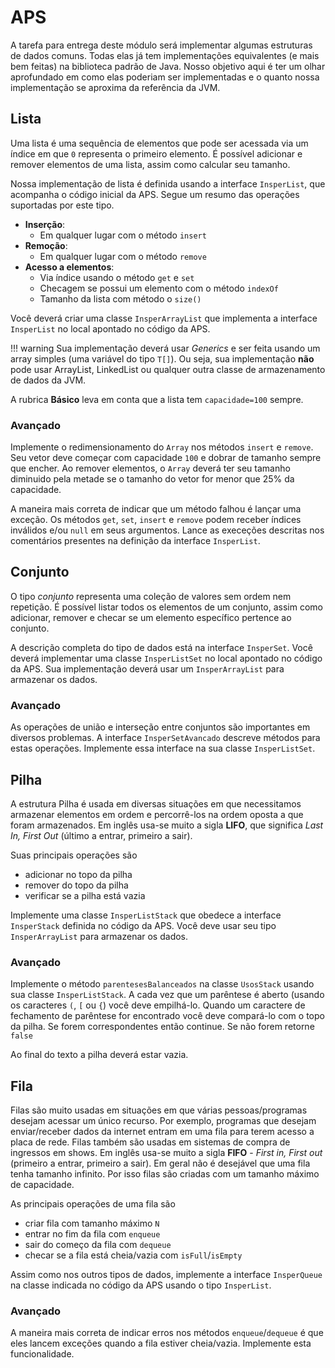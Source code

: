 # APS

A tarefa para entrega deste módulo será implementar algumas estruturas de dados comuns. Todas elas já tem implementações equivalentes (e mais bem feitas) na biblioteca padrão de Java. Nosso objetivo aqui é ter um olhar aprofundado em como elas poderiam ser implementadas e o quanto nossa implementação se aproxima da referência da JVM.

## Lista

Uma lista é uma sequência de elementos que pode ser acessada via um índice em que `0` representa o primeiro elemento. É possível adicionar e remover elementos de uma lista, assim como calcular seu tamanho.

Nossa implementação de lista é definida usando a interface `InsperList`, que acompanha o código inicial da APS. Segue um resumo das operações suportadas por este tipo.

- **Inserção**:
  - Em qualquer lugar com o método `insert`
- **Remoção**:
  - Em qualquer lugar com o método `remove`
- **Acesso a elementos**:
  - Via índice usando o método `get` e `set`
  - Checagem se possui um elemento com o método `indexOf`
  - Tamanho da lista com método o `size()`

Você deverá criar uma classe `InsperArrayList` que implementa a interface `InsperList` no local apontado no código da APS. 

!!! warning
    Sua implementação deverá usar *Generics* e ser feita usando um array simples (uma variável do tipo `T[]`). Ou seja, sua implementação **não** pode usar ArrayList, LinkedList ou qualquer outra classe de armazenamento de dados da JVM.

A rubrica **Básico** leva em conta que a lista tem `capacidade=100` sempre.

### Avançado

Implemente o redimensionamento do `Array` nos métodos `insert` e `remove`. Seu vetor deve começar com capacidade `100` e dobrar de tamanho sempre que encher. Ao remover elementos, o `Array` deverá ter seu tamanho diminuido pela metade se o tamanho do vetor for menor que 25% da capacidade.

A maneira mais correta de indicar que um método falhou é lançar uma exceção. Os métodos `get`, `set`, `insert` e `remove` podem receber índices inválidos e/ou `null` em seus argumentos. Lance as execeções descritas nos comentários presentes na definição da interface `InsperList`.

## Conjunto

O tipo *conjunto* representa uma coleção de valores sem ordem nem repetição. É possível listar todos os elementos de um conjunto, assim como adicionar, remover e checar se um elemento específico pertence ao conjunto.

A descrição completa do tipo de dados está na interface `InsperSet`. Você deverá implementar uma classe `InsperListSet` no local apontado no código da APS. Sua implementação deverá usar um `InsperArrayList` para armazenar os dados.

### Avançado

As operações de união e interseção entre conjuntos são importantes em diversos problemas. A interface `InsperSetAvancado` descreve métodos para estas operações. Implemente essa interface na sua classe `InsperListSet`.

## Pilha

A estrutura Pilha é usada em diversas situações em que necessitamos armazenar elementos em ordem e percorrê-los na ordem oposta a que foram armazenados. Em inglês usa-se muito a sigla **LIFO**, que significa *Last In, First Out* (último a entrar, primeiro a sair). 

Suas principais operações são 

- adicionar no topo da pilha
- remover do topo da pilha
- verificar se a pilha está vazia

Implemente uma classe `InsperListStack` que obedece a interface `InsperStack` definida no código da APS. Você deve usar seu tipo `InsperArrayList` para armazenar os dados. 

### Avançado

Implemente o método `parentesesBalanceados` na classe `UsosStack` usando sua classe `InsperListStack`. A cada vez que um parêntese é aberto (usando os caracteres `(`, `[` ou `{`) você deve empilhá-lo. Quando um caractere de fechamento de parêntese for encontrado você deve compará-lo com o topo da pilha. Se forem correspondentes então continue. Se não forem retorne `false`

Ao final do texto a pilha deverá estar vazia.

## Fila

Filas são muito usadas em situações em que várias pessoas/programas desejam acessar um único recurso. Por exemplo, programas que desejam enviar/receber dados da internet entram em uma fila para terem acesso a placa de rede. Filas também são usadas em sistemas de compra de ingressos em shows. Em inglês usa-se muito a sigla **FIFO** - *First in, First out* (primeiro a entrar, primeiro a sair). Em geral não é desejável que uma fila tenha tamanho infinito. Por isso filas são criadas com um tamanho máximo de capacidade.

As principais operações de uma fila são 

- criar fila com tamanho máximo `N`
- entrar no fim da fila com `enqueue`
- sair do começo da fila com `dequeue`
- checar se a fila está cheia/vazia com `isFull`/`isEmpty`

Assim como nos outros tipos de dados, implemente a interface `InsperQueue` na classe indicada no código da APS usando o tipo `InsperList`. 

### Avançado

A maneira mais correta de indicar erros nos métodos `enqueue`/`dequeue` é que eles lancem exceções quando a fila estiver cheia/vazia. Implemente esta funcionalidade. 
